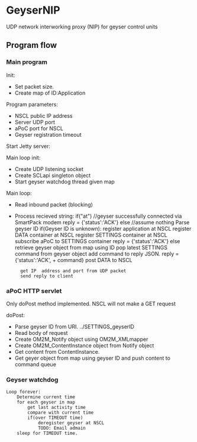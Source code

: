 # GeyserNIP
UDP network interworking proxy (NIP) for geyser control units
## Program flow
### Main program

Init:
- Set packet size.
- Create map of ID:Application

Program parameters:
- NSCL public IP address
- Server UDP port
- aPoC port for NSCL
- Geyser registration timeout

Start Jetty server:

Main loop init:
- Create UDP listening socket
- Create SCLapi singleton object
- Start geyser watchdog thread given map

Main loop:
- Read inbound packet (blocking)
- Process recieved string:
	    if("at") //geyser successfully connected via SmartPack modem
            reply = {'status':'ACK'}
	    else //assume nothing
		    Parse geyser ID
		    if(Geyser ID is unknown):
			    register application at NSCL
			    register DATA container at NSCL
			    register SETTINGS container at NSCL
			    subscribe aPoC to SETTINGS container
			    reply = {'status':'ACK'}
		    else
			    retrieve geyser object from map using ID
			    pop latest SETTINGS command from geyser object
			    add command to reply JSON. reply = {'status':'ACK', + command}
		post DATA to NSCL 

	    get IP  address and port from UDP packet
	    send reply to client  



### aPoC HTTP servlet 
Only doPost method implemented. NSCL will not make a GET request

doPost:
- Parse geyser ID from URI. ../SETTINGS_geyserID
- Read body of request
- Create OM2M_Notify object using OM2M_XMLmapper 
- Create OM2M_ContentInstance object from Notify object
- Get content from ContentInstance.
- Get geyer object from map using geyser ID and push content to command queue


### Geyser watchdog  
    Loop forever:
	    Determine current time
	    for each geyser in map
		    get last activity time
		    compare with current time
		    if(over TIMEOUT time)
			    deregister geyser at NSCL
			    TODO: Email admain
	    sleep for TIMEOUT time.


